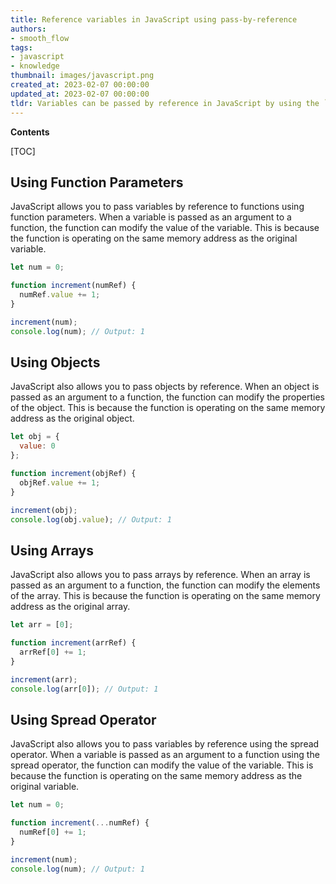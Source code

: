 ```yaml
---
title: Reference variables in JavaScript using pass-by-reference
authors:
- smooth_flow
tags:
- javascript
- knowledge
thumbnail: images/javascript.png
created_at: 2023-02-07 00:00:00
updated_at: 2023-02-07 00:00:00
tldr: Variables can be passed by reference in JavaScript by using the `&` operator.
---
```


**Contents**

[TOC]

## Using Function Parameters

JavaScript allows you to pass variables by reference to functions using function parameters. When a variable is passed as an argument to a function, the function can modify the value of the variable. This is because the function is operating on the same memory address as the original variable.

```javascript
let num = 0;

function increment(numRef) {
  numRef.value += 1;
}

increment(num);
console.log(num); // Output: 1
```

## Using Objects

JavaScript also allows you to pass objects by reference. When an object is passed as an argument to a function, the function can modify the properties of the object. This is because the function is operating on the same memory address as the original object.

```javascript
let obj = {
  value: 0
};

function increment(objRef) {
  objRef.value += 1;
}

increment(obj);
console.log(obj.value); // Output: 1
```

## Using Arrays

JavaScript also allows you to pass arrays by reference. When an array is passed as an argument to a function, the function can modify the elements of the array. This is because the function is operating on the same memory address as the original array.

```javascript
let arr = [0];

function increment(arrRef) {
  arrRef[0] += 1;
}

increment(arr);
console.log(arr[0]); // Output: 1
```

## Using Spread Operator

JavaScript also allows you to pass variables by reference using the spread operator. When a variable is passed as an argument to a function using the spread operator, the function can modify the value of the variable. This is because the function is operating on the same memory address as the original variable.

```javascript
let num = 0;

function increment(...numRef) {
  numRef[0] += 1;
}

increment(num);
console.log(num); // Output: 1
```
